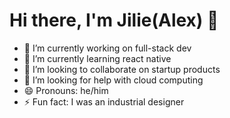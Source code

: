 # Hi there, I'm Jilie(Alex) 👋

- 🔭 I’m currently working on full-stack dev
- 🌱 I’m currently learning react native
- 👯 I’m looking to collaborate on startup products
- 🤔 I’m looking for help with cloud computing
- 😄 Pronouns: he/him
- ⚡ Fun fact: I was an industrial designer


